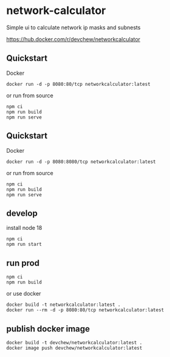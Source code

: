 # network-calculator

Simple ui to calculate network ip masks and subnests

https://hub.docker.com/r/devchew/networkcalculator

## Quickstart

Docker
```
docker run -d -p 8080:80/tcp networkcalculator:latest 
```

or run from source
```
npm ci
npm run build
npm run serve
```

## Quickstart

Docker
```
docker run -d -p 8080:8080/tcp networkcalculator:latest 
```

or run from source
```
npm ci
npm run build
npm run serve
```

## develop

install node 18

```
npm ci
npm run start
```

## run prod

```
npm ci
npm run build
```
or use docker

```
docker build -t networkcalculator:latest .
docker run --rm -d -p 8080:80/tcp networkcalculator:latest 
```

## publish docker image

```
docker build -t devchew/networkcalculator:latest .
docker image push devchew/networkcalculator:latest
```

